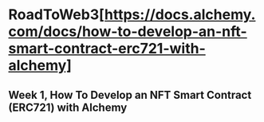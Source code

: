 # RoadToWeb3[https://docs.alchemy.com/docs/how-to-develop-an-nft-smart-contract-erc721-with-alchemy]

## Week 1, How To Develop an NFT Smart Contract (ERC721) with Alchemy

